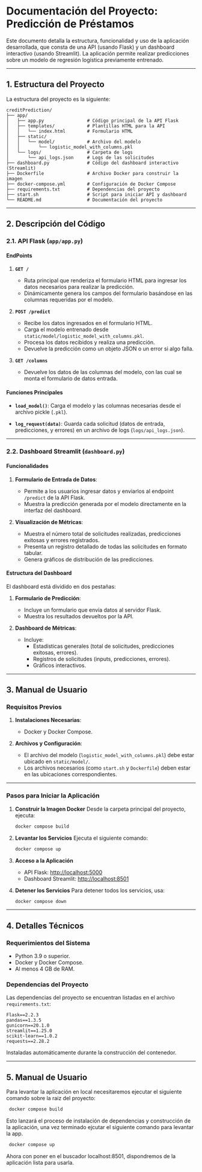 # Documentación del Proyecto: Predicción de Préstamos

Este documento detalla la estructura, funcionalidad y uso de la aplicación desarrollada, que consta de una API (usando Flask) y un dashboard interactivo (usando Streamlit). La aplicación permite realizar predicciones sobre un modelo de regresión logística previamente entrenado.

---

## **1. Estructura del Proyecto**

La estructura del proyecto es la siguiente:

```plaintext
creditPrediction/
├── app/
│   ├── app.py                # Código principal de la API Flask
│   ├── templates/            # Plantillas HTML para la API
│   │   └── index.html        # Formulario HTML
│   ├── static/
│   │   └── model/            # Archivo del modelo
│   │       └── logistic_model_with_columns.pkl
│   └── logs/                 # Carpeta de logs
│       └── api_logs.json     # Logs de las solicitudes
├── dashboard.py              # Código del dashboard interactivo (Streamlit)
├── Dockerfile                # Archivo Docker para construir la imagen
├── docker-compose.yml        # Configuración de Docker Compose
├── requirements.txt          # Dependencias del proyecto
├── start.sh                  # Script para iniciar API y dashboard
└── README.md                 # Documentación del proyecto
```

---

## **2. Descripción del Código**

### **2.1. API Flask (`app/app.py`)**

#### **EndPoints**

1. **`GET /`**

   - Ruta principal que renderiza el formulario HTML para ingresar los datos necesarios para realizar la predicción.
   - Dinámicamente genera los campos del formulario basándose en las columnas requeridas por el modelo.

2. **`POST /predict`**
   - Recibe los datos ingresados en el formulario HTML.
   - Carga el modelo entrenado desde `static/model/logistic_model_with_columns.pkl`.
   - Procesa los datos recibidos y realiza una predicción.
   - Devuelve la predicción como un objeto JSON o un error si algo falla.

2. **`GET /columns`**
   - Devuelve los datos de las columnas del modelo, con las cual se monta el formulario de datos entrada.

#### **Funciones Principales**

- **`load_model()`**:
  Carga el modelo y las columnas necesarias desde el archivo pickle (`.pkl`).

- **`log_request(data)`**:
  Guarda cada solicitud (datos de entrada, predicciones, y errores) en un archivo de logs (`logs/api_logs.json`).

---

### **2.2. Dashboard Streamlit (`dashboard.py`)**

#### **Funcionalidades**

1. **Formulario de Entrada de Datos**:

   - Permite a los usuarios ingresar datos y enviarlos al endpoint `/predict` de la API Flask.
   - Muestra la predicción generada por el modelo directamente en la interfaz del dashboard.

2. **Visualización de Métricas**:
   - Muestra el número total de solicitudes realizadas, predicciones exitosas y errores registrados.
   - Presenta un registro detallado de todas las solicitudes en formato tabular.
   - Genera gráficos de distribución de las predicciones.

#### **Estructura del Dashboard**

El dashboard está dividido en dos pestañas:

1. **Formulario de Predicción**:

   - Incluye un formulario que envía datos al servidor Flask.
   - Muestra los resultados devueltos por la API.

2. **Dashboard de Métricas**:
   - Incluye:
     - Estadísticas generales (total de solicitudes, predicciones exitosas, errores).
     - Registros de solicitudes (inputs, predicciones, errores).
     - Gráficos interactivos.

---

## **3. Manual de Usuario**

### **Requisitos Previos**

1. **Instalaciones Necesarias**:

   - Docker y Docker Compose.

2. **Archivos y Configuración**:
   - El archivo del modelo (`logistic_model_with_columns.pkl`) debe estar ubicado en `static/model/`.
   - Los archivos necesarios (como `start.sh` y `Dockerfile`) deben estar en las ubicaciones correspondientes.

---

### **Pasos para Iniciar la Aplicación**

1. **Construir la Imagen Docker**
   Desde la carpeta principal del proyecto, ejecuta:

   ```bash
   docker compose build
   ```

2. **Levantar los Servicios**
   Ejecuta el siguiente comando:

   ```bash
   docker compose up
   ```

3. **Acceso a la Aplicación**

   - API Flask: [http://localhost:5000](http://localhost:5000)
   - Dashboard Streamlit: [http://localhost:8501](http://localhost:8501)

4. **Detener los Servicios**
   Para detener todos los servicios, usa:
   ```bash
   docker compose down
   ```

---

## **4. Detalles Técnicos**

### **Requerimientos del Sistema**

- Python 3.9 o superior.
- Docker y Docker Compose.
- Al menos 4 GB de RAM.

### **Dependencias del Proyecto**

Las dependencias del proyecto se encuentran listadas en el archivo `requirements.txt`:

```plaintext
Flask==2.2.3
pandas==1.3.5
gunicorn==20.1.0
streamlit==1.25.0
scikit-learn==1.0.2
requests==2.28.2
```

Instaladas automáticamente durante la construcción del contenedor.

---
## **5. Manual de Usuario**

Para levantar la aplicación en local necesitaremos ejecutar el siguiente comando sobre la raiz del proyecto:
  ```bash
   docker compose build
   ```
Esto lanzará el proceso de instalación de dependencias y construcción de la aplicación, una vez terminado
ejcutar el siguiente comando para levantar la app.
  ```bash
   docker compose up
   ```
Ahora con poner en el buscador localhost:8501, dispondremos de la aplicación lista para usarla.

